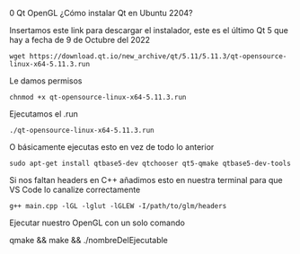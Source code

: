  0 Qt OpenGL ¿Cómo instalar Qt en Ubuntu 2204?

Insertamos este link para descargar el instalador, este es el último Qt 5 que hay a fecha de 9 de Octubre del 2022

    wget https://download.qt.io/new_archive/qt/5.11/5.11.3/qt-opensource-linux-x64-5.11.3.run

Le damos permisos

    chnmod +x qt-opensource-linux-x64-5.11.3.run

Ejecutamos el .run

    ./qt-opensource-linux-x64-5.11.3.run
    
O básicamente ejecutas esto en vez de todo lo anterior

    sudo apt-get install qtbase5-dev qtchooser qt5-qmake qtbase5-dev-tools

Si nos faltan headers en C++ añadimos esto en nuestra terminal para que VS Code lo canalize correctamente

    g++ main.cpp -lGL -lglut -lGLEW -I/path/to/glm/headers

Ejecutar nuestro OpenGL con un solo comando

   qmake && make && ./nombreDelEjecutable
   
  
